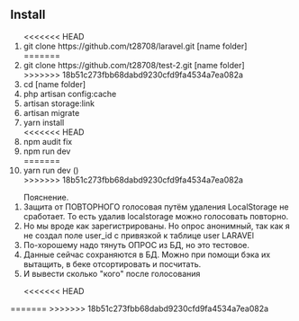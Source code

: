 <h2>Install</h2>

<ol>
<<<<<<< HEAD
	<li>git clone https://github.com/t28708/laravel.git [name folder]</li>
=======
	<li>git clone https://github.com/t28708/test-2.git  [name folder]</li>
>>>>>>> 18b51c273fbb68dabd9230cfd9fa4534a7ea082a
    <li>cd [name folder]</li>
	<li>php artisan config:cache</li>
	<li>artisan storage:link</li>
	<li>artisan migrate</li>
	<li>yarn install</li>
<<<<<<< HEAD
	<li>npm audit fix</li>
	<li>npm run dev</li>
=======
	<li>yarn run dev ()</li>
>>>>>>> 18b51c273fbb68dabd9230cfd9fa4534a7ea082a
</ol>

 <ol>
 	Пояснение.
 <li>Защита от ПОВТОРНОГО голосовая путём удаления LocalStorage не сработает. То есть удалив localstorage можно голосовать повторно.</li>
 <li>Но мы вроде как зарегистрированы. Но опрос анонимный, так как я не создал поле user_id с привязкой к таблице user LARAVEl</li>
 <li>По-хорошему надо тянуть ОПРОС из БД, но это тестовое.</li>
 <li>Данные сейчас сохраняются в БД. Можно при помощи бэка их вытащить, в беке отсортировать и посчитать.</li>
 <li>И вывести сколько "кого" после голосования</li>

<<<<<<< HEAD
</ol>
=======
</ol>
>>>>>>> 18b51c273fbb68dabd9230cfd9fa4534a7ea082a
